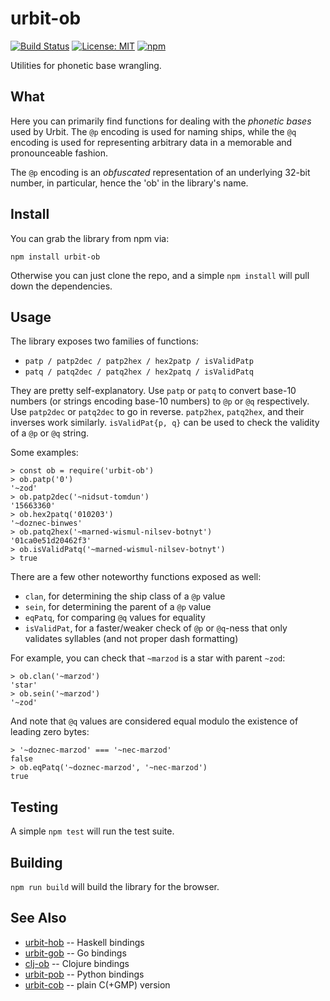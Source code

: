 # urbit-ob

[![Build Status](https://secure.travis-ci.org/urbit/urbit-ob.png)](http://travis-ci.org/urbit/urbit-ob)
[![License: MIT](https://img.shields.io/badge/License-MIT-yellow.svg)](https://opensource.org/licenses/MIT)
[![npm](https://img.shields.io/npm/v/urbit-ob.svg)](https://www.npmjs.com/package/urbit-ob)

Utilities for phonetic base wrangling.

## What

Here you can primarily find functions for dealing with the *phonetic bases*
used by Urbit.  The `@p` encoding is used for naming ships, while the `@q`
encoding is used for representing arbitrary data in a memorable and
pronounceable fashion.

The `@p` encoding is an *obfuscated* representation of an underlying 32-bit
number, in particular, hence the 'ob' in the library's name.

## Install

You can grab the library from npm via:

```
npm install urbit-ob
```

Otherwise you can just clone the repo, and a simple `npm install` will pull
down the dependencies.

## Usage

The library exposes two families of functions:

* `patp / patp2dec / patp2hex / hex2patp / isValidPatp`
* `patq / patq2dec / patq2hex / hex2patq / isValidPatq`

They are pretty self-explanatory.  Use `patp` or `patq` to convert base-10
numbers (or strings encoding base-10 numbers) to `@p` or `@q` respectively.
Use `patp2dec` or `patq2dec` to go in reverse.  `patp2hex`, `patq2hex`, and
their inverses work similarly.  `isValidPat{p, q}` can be used to check the
validity of a `@p` or `@q` string.

Some examples:

```
> const ob = require('urbit-ob')
> ob.patp('0')
'~zod'
> ob.patp2dec('~nidsut-tomdun')
'15663360'
> ob.hex2patq('010203')
'~doznec-binwes'
> ob.patq2hex('~marned-wismul-nilsev-botnyt')
'01ca0e51d20462f3'
> ob.isValidPatq('~marned-wismul-nilsev-botnyt')
> true
```

There are a few other noteworthy functions exposed as well:

* `clan`, for determining the ship class of a `@p` value
* `sein`, for determining the parent of a `@p` value
* `eqPatq`, for comparing `@q` values for equality
* `isValidPat`, for a faster/weaker check of `@p` or `@q`-ness that only
  validates syllables (and not proper dash formatting)

For example, you can check that `~marzod` is a star with parent `~zod`:

```
> ob.clan('~marzod')
'star'
> ob.sein('~marzod')
'~zod'
```

And note that `@q` values are considered equal modulo the existence of leading
zero bytes:

```
> '~doznec-marzod' === '~nec-marzod'
false
> ob.eqPatq('~doznec-marzod', '~nec-marzod')
true
```

## Testing

A simple `npm test` will run the test suite.


## Building

`npm run build` will build the library for the browser.

## See Also

* [urbit-hob](https://github.com/urbit/urbit-hob) -- Haskell bindings
* [urbit-gob](https://github.com/deelawn/urbit-gob) -- Go bindings
* [clj-ob](https://github.com/pkova/clj-ob) -- Clojure bindings
* [urbit-pob](https://github.com/evening/urbit-pob) -- Python bindings
* [urbit-cob](https://github.com/midlyx-hatrys/urbit-cob) -- plain C(+GMP) version
